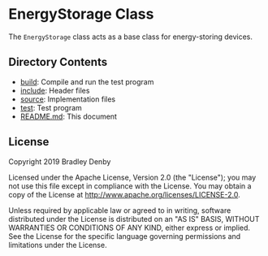 # EnergyStorage Class

The `EnergyStorage` class acts as a base class for energy-storing devices.

## Directory Contents

* [build](build/README.md): Compile and run the test program
* [include](include/EnergyStorage.hpp): Header files
* [source](source/EnergyStorage.cpp): Implementation files
* [test](test/test-energy-storage.cpp): Test program
* [README.md](README.md): This document

## License

Copyright 2019 Bradley Denby

Licensed under the Apache License, Version 2.0 (the "License"); you may not use
this file except in compliance with the License. You may obtain a copy of the
License at <http://www.apache.org/licenses/LICENSE-2.0>.

Unless required by applicable law or agreed to in writing, software distributed
under the License is distributed on an "AS IS" BASIS, WITHOUT WARRANTIES OR
CONDITIONS OF ANY KIND, either express or implied. See the License for the
specific language governing permissions and limitations under the License.
